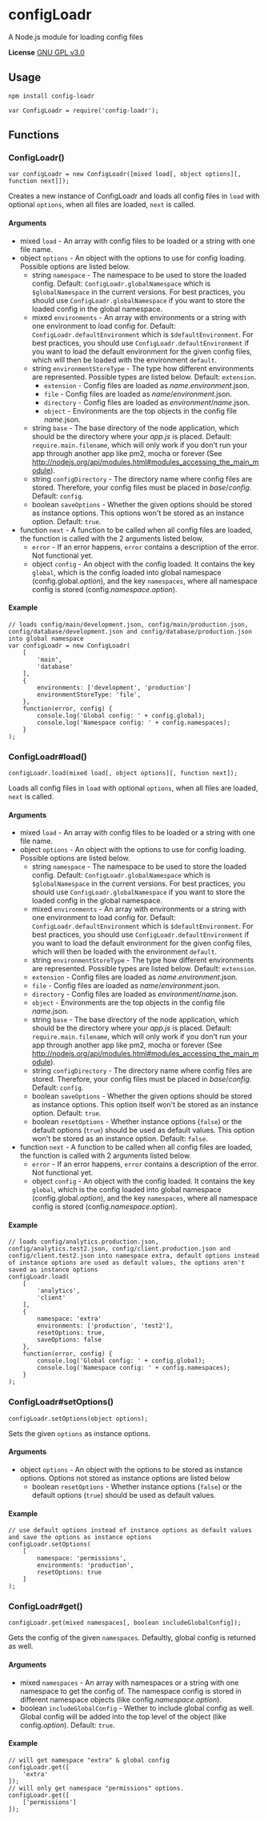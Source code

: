 # configLoadr
A Node.js module for loading config files

**License** [GNU GPL v3.0](https://github.com/2gathr/configLoadr/blob/master/LICENSE)

## Usage
```sh
npm install config-loadr
```
```node
var ConfigLoadr = require('config-loadr');
```

## Functions
### ConfigLoadr()
```node
var configLoadr = new ConfigLoadr([mixed load[, object options][, function next]]);
```
Creates a new instance of ConfigLoadr and loads all config files in `load` with optional `options`, when all files are loaded, `next` is called.

#### Arguments
- mixed `load` - An array with config files to be loaded or a string with one file name.
- object `options` - An object with the options to use for config loading. Possible options are listed below.
	- string `namespace` - The namespace to be used to store the loaded config. Default: `ConfigLoadr.globalNamespace` which is `$globalNamespace` in the current versions. For best practices, you should use `ConfigLoadr.globalNamespace` if you want to store the loaded config in the global namespace.
	- mixed `environments` - An array with environments or a string with one environment to load config for. Default: `ConfigLoadr.defaultEnvironment` which is `$defaultEnvironment`. For best practices, you should use `ConfigLoadr.defaultEnvironment` if you want to load the default environment for the given config files, which will then be loaded with the environment `default`.
	- string `environmentStoreType` - The type how different environments are represented. Possible types are listed below. Default: `extension`.
		- `extension` - Config files are loaded as *name*.*environment*.json.
		- `file` - Config files are loaded as *name*/*environment*.json.
		- `directory` - Config files are loaded as *environment*/*name*.json.
		- `object` - Environments are the top objects in the config file *name*.json.
	- string `base` - The base directory of the node application, which should be the directory where your *app.js* is placed. Default: `require.main.filename`, which will only work if you don't run your app through another app like pm2, mocha or forever (See http://nodejs.org/api/modules.html#modules_accessing_the_main_module).
	- string `configDirectory` - The directory name where config files are stored. Therefore, your config files must be placed in *base*/*config*. Default: `config`.
	- boolean `saveOptions` - Whether the given options should be stored as instance options. This options won't be stored as an instance option. Default: `true`.
- function `next` - A function to be called when all config files are loaded, the function is called with the 2 arguments listed below.
	- `error` - If an error happens, `error` contains a description of the error. Not functional yet.
	- object `config` - An object with the config loaded. It contains the key `global`, which is the config loaded into global namespace (config.global.*option*), and the key `namespaces`, where all namespace config is stored (config.*namespace*.*option*).

#### Example
```node
// loads config/main/development.json, config/main/production.json, config/database/development.json and config/database/production.json into global namespace
var configLoadr = new ConfigLoadr(
	[
		'main',
		'database'
	],
	{
		environments: ['development', 'production']
		environmentStoreType: 'file',
	},
	function(error, config) {
		console.log('Global config: ' + config.global);
		console.log('Namespace config: ' + config.namespaces);
	}
);
```

### ConfigLoadr#load()
```node
configLoadr.load(mixed load[, object options][, function next]);
```
Loads all config files in `load` with optional `options`, when all files are loaded, `next` is called.

#### Arguments
- mixed `load` - An array with config files to be loaded or a string with one file name.
- object `options` - An object with the options to use for config loading. Possible options are listed below.
	- string `namespace` - The namespace to be used to store the loaded config. Default: `ConfigLoadr.globalNamespace` which is `$globalNamespace` in the current versions. For best practices, you should use `ConfigLoadr.globalNamespace` if you want to store the loaded config in the global namespace.
	- mixed `environments` - An array with environments or a string with one environment to load config for. Default: `ConfigLoadr.defaultEnvironment` which is `$defaultEnvironment`. For best practices, you should use `ConfigLoadr.defaultEnvironment` if you want to load the default environment for the given config files, which will then be loaded with the environment `default`.
	- string `environmentStoreType` - The type how different environments are represented. Possible types are listed below. Default: `extension`.
	- `extension` - Config files are loaded as *name*.*environment*.json.
	- `file` - Config files are loaded as *name*/*environment*.json.
	- `directory` - Config files are loaded as *environment*/*name*.json.
	- `object` - Environments are the top objects in the config file *name*.json.
	- string `base` - The base directory of the node application, which should be the directory where your *app.js* is placed. Default: `require.main.filename`, which will only work if you don't run your app through another app like pm2, mocha or forever (See http://nodejs.org/api/modules.html#modules_accessing_the_main_module).
	- string `configDirectory` - The directory name where config files are stored. Therefore, your config files must be placed in *base*/*config*. Default: `config`.
	- boolean `saveOptions` - Whether the given options should be stored as instance options. This option itself won't be stored as an instance option. Default: `true`.
	- boolean `resetOptions` - Whether instance options (`false`) or the default options (`true`) should be used as default values. This option  won't be stored as an instance option. Default: `false`.
- function `next` - A function to be called when all config files are loaded, the function is called with 2 arguments listed below.
	- `error` - If an error happens, `error` contains a description of the error. Not functional yet.
	- object `config` - An object with the config loaded. It contains the key `global`, which is the config loaded into global namespace (config.global.*option*), and the key `namespaces`, where all namespace config is stored (config.*namespace*.*option*).

#### Example
```node
// loads config/analytics.production.json, config/analytics.test2.json, config/client.production.json and config/client.test2.json into namespace extra, default options instead of instance options are used as default values, the options aren't saved as instance options
configLoadr.load(
	[
		'analytics',
		'client'
	],
	{
		namespace: 'extra'
		environments: ['production', 'test2'],
		resetOptions: true,
		saveOptions: false
	},
	function(error, config) {
		console.log('Global config: ' + config.global);
		console.log('Namespace config: ' + config.namespaces);
	}
);
```

### ConfigLoadr#setOptions()
```node
configLoadr.setOptions(object options);
```
Sets the given `options` as instance options.

#### Arguments
- object `options` - An object with the options to be stored as instance options. Options not stored as instance options are listed below
	- boolean `resetOptions` - Whether instance options (`false`) or the default options (`true`) should be used as default values.

#### Example
```node
// use default options instead of instance options as default values and save the options as instance options
configLoadr.setOptions(
	[
		namespace: 'permissions',
		environments: 'production',
		resetOptions: true
	]
);
```

### ConfigLoadr#get()
```node
configLoadr.get(mixed namespaces[, boolean includeGlobalConfig]);
```
Gets the config of the given `namespaces`. Defaultly, global config is returned as well.

#### Arguments
- mixed `namespaces` - An array with namespaces or a string with one namespace to get the config of. The namespace config is stored in different namespace objects (like config.*namespace*.*option*).
- boolean `includeGlobalConfig` - Wether to include global config as well. Global config will be added into the top level of the object (like config.*option*). Default: `true`.

#### Example
```node
// will get namespace "extra" & global config
configLoadr.get([
	'extra'
]);
// will only get namespace "permissions" options.
configLoadr.get([
	['permissions']
]);
```
